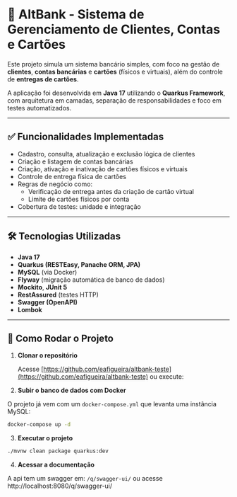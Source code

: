 # 🏦 AltBank - Sistema de Gerenciamento de Clientes, Contas e Cartões

Este projeto simula um sistema bancário simples, com foco na gestão de **clientes**, **contas bancárias** e **cartões** (físicos e virtuais), além do controle de **entregas de cartões**.

A aplicação foi desenvolvida em **Java 17** utilizando o **Quarkus Framework**, com arquitetura em camadas, separação de responsabilidades e foco em testes automatizados.

---

## ✅ Funcionalidades Implementadas

- Cadastro, consulta, atualização e exclusão lógica de clientes
- Criação e listagem de contas bancárias
- Criação, ativação e inativação de cartões físicos e virtuais
- Controle de entrega física de cartões
- Regras de negócio como:
    - Verificação de entrega antes da criação de cartão virtual
    - Limite de cartões físicos por conta
- Cobertura de testes: unidade e integração

---

## 🛠 Tecnologias Utilizadas

- **Java 17**
- **Quarkus (RESTEasy, Panache ORM, JPA)**
- **MySQL** (via Docker)
- **Flyway** (migração automática de banco de dados)
- **Mockito**, **JUnit 5**
- **RestAssured** (testes HTTP)
- **Swagger (OpenAPI)**
- **Lombok**

---

## 🚀 Como Rodar o Projeto

1. **Clonar o repositório**

   Acesse [https://github.com/eafigueira/altbank-teste](https://github.com/eafigueira/altbank-teste) ou execute:

2. **Subir o banco de dados com Docker**

O projeto já vem com um `docker-compose.yml` que levanta uma instância MySQL:
```bash
docker-compose up -d
```

3. **Executar o projeto**

```bash
./mvnw clean package quarkus:dev
```

4. **Acessar a documentação**

A api tem um swagger em: `/q/swagger-ui/` ou acesse http://localhost:8080/q/swagger-ui/